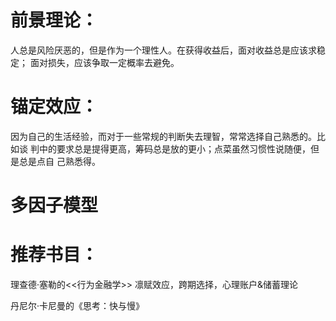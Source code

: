 # 前景理论：
人总是风险厌恶的，但是作为一个理性人。在获得收益后，面对收益总是应该求稳定；
面对损失，应该争取一定概率去避免。

# 锚定效应：
因为自己的生活经验，而对于一些常规的判断失去理智，常常选择自己熟悉的。比如谈
判中的要求总是提得更高，筹码总是放的更小；点菜虽然习惯性说随便，但是总是点自
己熟悉得。

# 多因子模型


# 推荐书目：
理查德·塞勒的<<行为金融学>>
凛赋效应，跨期选择，心理账户&储蓄理论

丹尼尔·卡尼曼的《思考：快与慢》
